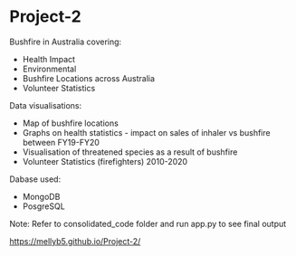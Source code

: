 # Project-2

Bushfire in Australia covering:
 - Health Impact
 - Environmental
 - Bushfire Locations across Australia
 - Volunteer Statistics

Data visualisations:
 - Map of bushfire locations
 - Graphs on health statistics - impact on sales of inhaler vs bushfire between FY19-FY20
 - Visualisation of threatened species as a result of bushfire
 - Volunteer Statistics (firefighters) 2010-2020

Dabase used:
 - MongoDB
 - PosgreSQL
 
Note: Refer to consolidated_code folder and run app.py to see final output

https://mellyb5.github.io/Project-2/
